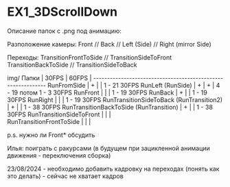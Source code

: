 # EX1_3DScrollDown

Описание папок с .png под анимацию:

Разположение камеры:
    Front // Back // Left (Side) // Right (mirror Side)

Переходы:
    TransitionFrontToSide // TransitionSideToFront
    TransitionBackToSide // TransitionSideToBack

img/
    Папки                                     | 30FPS   | 60FPS   |
    -------------------------------------------------------------
    RunFromSide                               |  +      |         |     1 - 21 30FPS
    RunLeft (RunSide)                         |  +      |   +     |     4 - 19 потом 1 - 3 30FPS
    RunFront                                  |         |         |     1 - 19 30FPS
    RunBack                                   |  +      |         |     1 - 19 30FPS
    RunRight                                  |         |         |     1 - 19 30FPS
    RunTransitionSideToBack (RunTransition2)  |  +      |         |     1 - 38 30FPS
    RunTransitionBackToSide (RunTransition)   |  +      |         |     1 - 38 30FPS
    RunTransitionSideToFront                  |         |         |     
    RunTransitionFrontToSide                  |         |         |     
    
p.s. нужно ли Front* обсудить

 Илья: поиграть с ракурсами
 (в будущем при зацикленной анимации движения - переключения сборка)

23/08/2024 - необходимо добавить кадровку на переходах (понять как это делать) - сейчас не хватает кадров